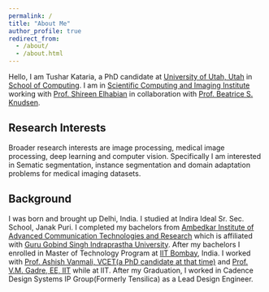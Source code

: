 ```yaml
---
permalink: /
title: "About Me"
author_profile: true
redirect_from: 
  - /about/
  - /about.html
---
```



Hello, I am Tushar Kataria, a PhD candidate at [University of Utah, Utah](https://www.utah.edu/) in [School of Computing](https://www.cs.utah.edu/). I am in [Scientific Computing and Imaging Institute](https://www.sci.utah.edu/) working with [Prof. Shireen Elhabian](https://www.sci.utah.edu/~shireen/) in collaboration with [Prof. Beatrice S. Knudsen](https://healthcare.utah.edu/fad/mddetail.php?physicianID=u6028236#tabAcademic). 

Research Interests
------
Broader research interests are image processing, medical image processing, deep learning and computer vision. Specifically I am interested in Sematic segmentation, instance segmentation and domain adaptation problems for medical imaging datasets. 

Background 
------
I was born and brought up Delhi, India. I studied at Indira Ideal Sr. Sec. School, Janak Puri. I completed my bachelors from [Ambedkar Institute of Advanced Communication Technologies and Research](https://aiactr.ac.in/) which is affiliated with [Guru Gobind Singh Indraprastha University](https://www.ipu.ac.in/). After my bachelors I enrolled in Master of Technology Program at [IIT Bombay](https://www.iitb.ac.in/), India. I worked with [Prof. Ashish Vanmali, VCET(a PhD candidate at that time)](https://vcet.edu.in/departments/information-technology-engineering/ashish-vanmali/) and [Prof. V.M. Gadre, EE, IIT](https://www.ee.iitb.ac.in/wiki/faculty/vmgadre) while at IIT. After my Graduation, I worked in Cadence Design Systems IP Group(Formerly Tensilica) as a Lead Design Engineer.
